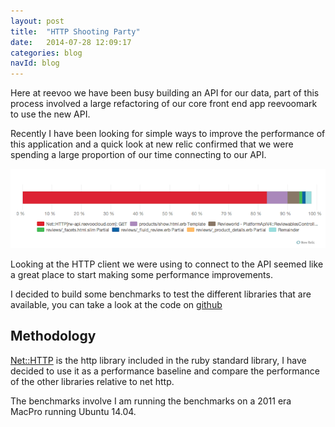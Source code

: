 ```yaml
---
layout: post
title:  "HTTP Shooting Party"
date:   2014-07-28 12:09:17
categories: blog
navId: blog
---
```

Here at reevoo we have been busy building an API for our data, part of this process
involved a large refactoring of our core front end app reevoomark to use the new API.

Recently I have been looking for simple ways to improve the performance of this application
and a quick look at new relic confirmed that we were spending a large proportion of our time
connecting to our API.

![new relic application trace](/assets/reevoomark-new-relic-trace.png)

Looking at the HTTP client we were using to connect to the API seemed like a great place to start
making some performance improvements.


I decided to build some benchmarks to test the different libraries that are available, you can take
a look at the code on [github](https://github.com/errm/http_shooting_party)

## Methodology

[Net::HTTP](http://ruby-doc.org/stdlib-2.1.1/libdoc/net/http/rdoc/Net/HTTP.html) is the http library
included in the ruby standard library, I have decided to use it as a performance baseline and compare
the performance of the other libraries relative to net http.

The benchmarks involve 
I am running the benchmarks on a 2011 era MacPro running Ubuntu 14.04.
